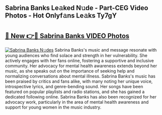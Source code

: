 ## Sabrina Banks Le𝚊ked N𝚞de - Part-CEG Video Photos - Hot Onlyf𝚊ns Le𝚊ks Ty7gY

# <h2><a href="http://ab92523.deff.icu/?id=Sabrina+Banks">🔗 New 👉🔴 Sabrina Banks VIDEO Photos</a></h2>

[![Sabrina Banks N𝚞des](https://i.imgur.com/rIISA9y.gif)](http://ab92523.deff.icu/?id=Sabrina+Banks)
Sabrina Banks's music and message resonate with young audiences who find solace and strength in her vulnerability. She actively engages with her fans online, fostering a supportive and inclusive community. Her advocacy for mental health awareness extends beyond her music, as she speaks out on the importance of seeking help and normalizing conversations about mental illness. Sabrina Banks's music has been praised by critics and fans alike, with many noting her unique voice, introspective lyrics, and genre-bending sound. Her songs have been featured on popular playlists and radio stations, and she has gained a dedicated following online. Sabrina Banks has also been recognized for her advocacy work, particularly in the area of mental health awareness and support for young women in the music industry.
